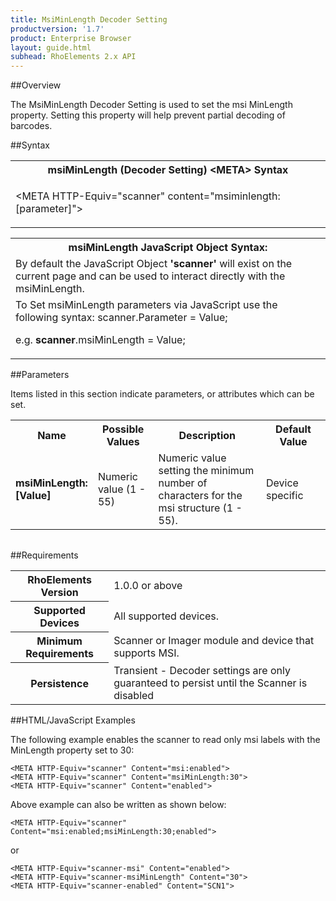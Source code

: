 ```yaml
---
title: MsiMinLength Decoder Setting
productversion: '1.7'
product: Enterprise Browser
layout: guide.html
subhead: RhoElements 2.x API
---
```


##Overview

The MsiMinLength Decoder Setting is used to set the msi MinLength property. Setting this property will help prevent partial decoding of barcodes.

##Syntax

<table class="re-table"><tr><th class="tableHeading">msiMinLength (Decoder Setting) &lt;META&gt; Syntax
</th></tr><tr><td class="clsSyntaxCells clsOddRow"><p>&lt;META HTTP-Equiv="scanner" content="msiminlength:[parameter]"&gt;</p></td></tr></table>
<table class="re-table"><tr><th class="tableHeading">msiMinLength JavaScript Object Syntax:</th></tr><tr><td class="clsSyntaxCells clsOddRow">
By default the JavaScript Object <b>'scanner'</b> will exist on the current page and can be used to interact directly with the msiMinLength.
</td></tr><tr><td class="clsSyntaxCells clsEvenRow">
To Set msiMinLength parameters via JavaScript use the following syntax: scanner.Parameter = Value;
<P />e.g. <b>scanner</b>.msiMinLength = Value;
</td></tr></table>

##Parameters


Items listed in this section indicate parameters, or attributes which can be set.
<table class="re-table"><col width="20%" /><col width="20%" /><col width="38%" /><col width="22%" /><tr><th class="tableHeading">Name</th><th class="tableHeading">Possible Values</th><th class="tableHeading">Description</th><th class="tableHeading">Default Value</th></tr><tr><td class="clsSyntaxCells clsOddRow"><b>msiMinLength:[Value]
</b></td><td class="clsSyntaxCells clsOddRow">Numeric value (1 - 55)</td><td class="clsSyntaxCells clsOddRow">Numeric value setting the minimum number of characters for the msi structure (1 - 55).</td><td class="clsSyntaxCells clsOddRow">Device specific</td></tr></table>
<table class="re-table"><col width="78%" /><col width="8%" /><col width="1%" /><col width="5%" /><col width="1%" /><col width="5%" /><col width="2%" /></table>





##Requirements

<table class="re-table"><tr><th class="tableHeading">RhoElements Version</th><td class="clsSyntaxCell clsEvenRow">1.0.0 or above
</td></tr><tr><th class="tableHeading">Supported Devices</th><td class="clsSyntaxCell clsOddRow">All supported devices.</td></tr><tr><th class="tableHeading">Minimum Requirements</th><td class="clsSyntaxCell clsOddRow">Scanner or Imager module and device that supports MSI.</td></tr><tr><th class="tableHeading">Persistence</th><td class="clsSyntaxCell clsEvenRow">Transient - Decoder settings are only guaranteed to persist until the Scanner is disabled</td></tr></table>


##HTML/JavaScript Examples

The following example enables the scanner to read only msi labels with the MinLength property set to 30:

	<META HTTP-Equiv="scanner" Content="msi:enabled">
	<META HTTP-Equiv="scanner" Content="msiMinLength:30">
	<META HTTP-Equiv="scanner" Content="enabled">
	
Above example can also be written as shown below:

	<META HTTP-Equiv="scanner" Content="msi:enabled;msiMinLength:30;enabled">
	
or

	<META HTTP-Equiv="scanner-msi" Content="enabled">
	<META HTTP-Equiv="scanner-msiMinLength" Content="30">
	<META HTTP-Equiv="scanner-enabled" Content="SCN1">
	





